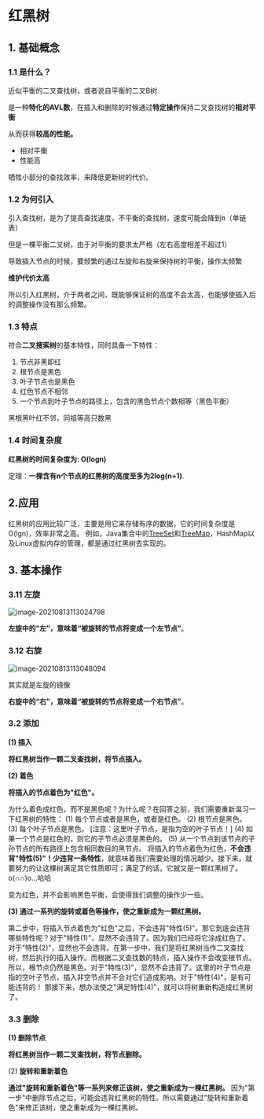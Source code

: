 # 红黑树

## 1. 基础概念

### 1.1 是什么？

近似平衡的二叉查找树，或者说自平衡的二叉B树

是一种**特化的AVL数**，在插入和删除的时候通过**特定操作**保持二叉查找树的**相对平衡**

从而获得**较高的性能。**

- 相对平衡
- 性能高

牺牲小部分的查找效率，来降低更新树的代价。



### 1.2 为何引入

引入查找树，是为了提高查找速度，不平衡的查找树，速度可能会降到n（单链表）

但是一棵平衡二叉树，由于对平衡的要求太严格（左右高度相差不超过1）

导致插入节点的时候，要频繁的通过左旋和右旋来保持树的平衡，操作太频繁

**维护代价太高**

所以引入红黑树，介于两者之间，既能够保证树的高度不会太高，也能够使插入后的调整操作没有那么频繁。



### 1.3 特点

符合**二叉搜索树**的基本特性，同时具备一下特性：

1. 节点非黑即红
2. 根节点是黑色
3. 叶子节点也是黑色
4. 红色节点不相邻
5. 一个节点到叶子节点的路径上，包含的黑色节点个数相等（黑色平衡）

黑根黑叶红不邻，同祖等高只数黑





### 1.4 时间复杂度

**红黑树的时间复杂度为: O(logn)**



定理：**一棵含有n个节点的红黑树的高度至多为2log(n+1)**.



## 2.应用

红黑树的应用比较广泛，主要是用它来存储有序的数据，它的时间复杂度是O(lgn)，效率非常之高。
例如，Java集合中的[TreeSet](http://www.cnblogs.com/skywang12345/p/3311268.html)和[TreeMap](http://www.cnblogs.com/skywang12345/p/3310928.html)，HashMap以及Linux虚拟内存的管理，都是通过红黑树去实现的。



## 3. 基本操作

### 3.11 左旋

![image-20210813113024798](http://note.youdao.com/yws/public/resource/7d81e6a39024a96dd86efacf29f4ca80/xmlnote/WEBRESOURCE1140567adbab4e868146fb54589f81e3/2006)

**左旋中的“左”，意味着“被旋转的节点将变成一个左节点”**。

### 3.12 右旋

![image-20210813113048094](http://note.youdao.com/yws/public/resource/7d81e6a39024a96dd86efacf29f4ca80/xmlnote/WEBRESOURCEb963c3af4a7646a084e9373abc61fce0/2007)

其实就是左旋的镜像

**右旋中的“右”，意味着“被旋转的节点将变成一个右节点”**。

 

### 3.2 添加

**(1) 插入**

**将红黑树当作一颗二叉查找树，将节点插入。**



**(2) 着色**

**将插入的节点着色为"红色"。**

 为什么着色成红色，而不是黑色呢？为什么呢？在回答之前，我们需要重新温习一下红黑树的特性：
(1) 每个节点或者是黑色，或者是红色。
(2) 根节点是黑色。
(3) 每个叶子节点是黑色。 [注意：这里叶子节点，是指为空的叶子节点！]
(4) 如果一个节点是红色的，则它的子节点必须是黑色的。
(5) 从一个节点到该节点的子孙节点的所有路径上包含相同数目的黑节点。
    将插入的节点着色为红色，**不会违背"特性(5)"！少违背一条特性**，就意味着我们需要处理的情况越少。接下来，就要努力的让这棵树满足其它性质即可；满足了的话，它就又是一颗红黑树了。o(∩∩)o...哈哈



变为红色，并不会影响黑色平衡，会使得我们调整的操作少一些。



**(3) 通过一系列的旋转或着色等操作，使之重新成为一颗红黑树。**

​    第二步中，将插入节点着色为"红色"之后，不会违背"特性(5)"。那它到底会违背哪些特性呢？
​    对于"特性(1)"，显然不会违背了。因为我们已经将它涂成红色了。
​    对于"特性(2)"，显然也不会违背。在第一步中，我们是将红黑树当作二叉查找树，然后执行的插入操作。而根据二叉查找数的特点，插入操作不会改变根节点。所以，根节点仍然是黑色。
​    对于"特性(3)"，显然不会违背了。这里的叶子节点是指的空叶子节点，插入非空节点并不会对它们造成影响。
​    对于"特性(4)"，是有可能违背的！
​    那接下来，想办法使之"满足特性(4)"，就可以将树重新构造成红黑树了。



### 3.3 删除

**(1) 删除节点**

**将红黑树当作一颗二叉查找树，将节点删除。**



(2) **旋转和重新着色**

**通过"旋转和重新着色"等一系列来修正该树，使之重新成为一棵红黑树。**
因为"第一步"中删除节点之后，可能会违背红黑树的特性。所以需要通过"旋转和重新着色"来修正该树，使之重新成为一棵红黑树。

